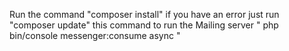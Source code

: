 Run the command "composer install" if you have an error just run "composer update"
this command to run the Mailing server " php bin/console messenger:consume async "
